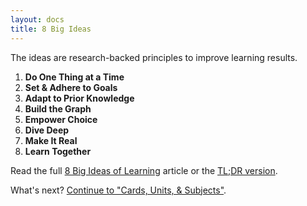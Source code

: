 ```yaml
---
layout: docs
title: 8 Big Ideas
---
```


The ideas are research-backed principles to improve learning results.

1. **Do One Thing at a Time**
2. **Set & Adhere to Goals**
3. **Adapt to Prior Knowledge**
4. **Build the Graph**
5. **Empower Choice**
6. **Dive Deep**
7. **Make It Real**
8. **Learn Together**

Read the full [8 Big Ideas of Learning](https://sgef.cc/ideas) article or the [TL;DR version](https://sgef.cc/tldrideas).

What's next? [Continue to "Cards, Units, & Subjects"](/Cards-Units-Subjects).
